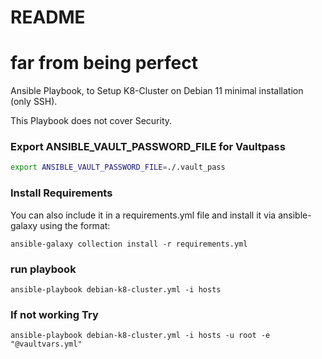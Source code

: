 # README

# far from being perfect

Ansible Playbook, to Setup K8-Cluster on Debian 11 minimal installation (only SSH).

This Playbook does not cover Security.

### Export ANSIBLE_VAULT_PASSWORD_FILE for Vaultpass
```bash
export ANSIBLE_VAULT_PASSWORD_FILE=./.vault_pass
```

### Install Requirements
You can also include it in a requirements.yml file and install it via ansible-galaxy using the format:
```
ansible-galaxy collection install -r requirements.yml
```


### run playbook
```
ansible-playbook debian-k8-cluster.yml -i hosts
```

### If not working Try
```
ansible-playbook debian-k8-cluster.yml -i hosts -u root -e "@vaultvars.yml"
```

